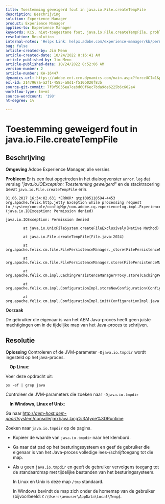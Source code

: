 ```yaml
---
title: Toestemming geweigerd fout in java.io.File.createTempFile
description: Beschrijving
solution: Experience Manager
product: Experience Manager
applies-to: Experience Manager
keywords: KCS, niet-toegestane fout, java.io.File.createTempFile, problemen oplossen, Adobe Experience Manager
resolution: Resolution
internal-notes: 'Helpx Link: helpx.adobe.com/experience-manager/kb/permission_denied_error_from_java_io_file.html'
bug: false
article-created-by: Jim Menn
article-created-date: 10/24/2022 8:16:41 AM
article-published-by: Jim Menn
article-published-date: 10/24/2022 8:52:06 AM
version-number: 2
article-number: KA-16447
dynamics-url: https://adobe-ent.crm.dynamics.com/main.aspx?forceUCI=1&pagetype=entityrecord&etn=knowledgearticle&id=6bab172c-7453-ed11-bba2-6045bd0065f9
exl-id: 2147967a-a2f1-4585-a8d1-f510b020f83b
source-git-commit: 7f0f5035ea7cebd60f6ec7bda9de6225b6c602a4
workflow-type: tm+mt
source-wordcount: '190'
ht-degree: 1%

---
```


# Toestemming geweigerd fout in java.io.File.createTempFile

## Beschrijving


<b>Omgeving</b>
Adobe Experience Manager, alle versies

<b>Probleem</b>
Er is een fout opgetreden in het dialoogvenster `error.log` dat verslag &quot;*java.io.IOException: Toestemming geweigerd*&quot; en de stacktracering bevat `java.io.File.createTempFile` erin.


```
01.06.2017 16:34:02.631 *ERROR* qtp1085110594-4453 org.apache.felix.http.jetty Exception while processing request to /system/console/configMgr/com.adobe.cq.experiencelog.impl.ExperienceLogConfigServlet (java.io.IOException: Permission denied)

java.io.IOException: Permission denied

        at java.io.UnixFileSystem.createFileExclusively(Native Method)

        at java.io.File.createTempFile(File.java:2024)

        at org.apache.felix.cm.file.FilePersistenceManager._store(FilePersistenceManager.java:699)

        at org.apache.felix.cm.file.FilePersistenceManager.store(FilePersistenceManager.java:660)

        at org.apache.felix.cm.impl.CachingPersistenceManagerProxy.store(CachingPersistenceManagerProxy.java:242)

        at org.apache.felix.cm.impl.ConfigurationImpl.storeNewConfiguration(ConfigurationImpl.java:462)

        at org.apache.felix.cm.impl.ConfigurationImpl.init(ConfigurationImpl.java:183)
```


<b>Oorzaak</b>

De gebruiker die eigenaar is van het AEM Java-proces heeft geen juiste machtigingen om in de tijdelijke map van het Java-proces te schrijven.




## Resolutie


<b>Oplossing</b>
Controleren of de JVM-parameter `-Djava.io.tmpdir` wordt ingesteld op het java-proces.

<b>    Op Linux</b>:

Voer deze opdracht uit:


```
ps -ef | grep java
```


Controleer de JVM-parameters die zoeken naar `-Djava.io.tmpdir`

<b>    In Windows, Linux of Unix</b>:

Ga naar [http://*aem-host:aem-poort*/system/console/jmx/java.lang%3Atype%3DRuntime](http://aem-host:aem-port/system/console/jmx/java.lang%3Atype%3DRuntime)

Zoeken naar `java.io.tmpdir` op de pagina.

- Kopieer de waarde van `java.io.tmpdir` naar het klembord.
- Ga naar dat pad op het besturingssysteem en geef de gebruiker die eigenaar is van het Java-proces volledige lees-/schrijftoegang tot die map.
- Als u geen `java.io.tmpdir` en geeft de gebruiker vervolgens toegang tot de standaardmap met tijdelijke bestanden van het besturingssysteem.

   In Linux en Unix is deze map `/tmp` standaard.

   In Windows bevindt de map zich onder de homemap van de gebruiker (bijvoorbeeld: `C:\Users\aemuser\AppData\Local\Temp`).
